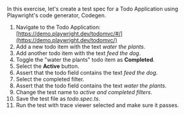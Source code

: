 In this exercise, let's create a test spec for a Todo Application using Playwright's code generator, Codegen.

1. Navigate to the Todo Application: [https://demo.playwright.dev/todomvc/#/](https://demo.playwright.dev/todomvc/)
1. Add a new todo item with the text *water the plants*.
1. Add another todo item with the text *feed the dog*.
1. Toggle the "water the plants" todo item as **Completed**.
1. Select the **Active** button.
1. Assert that the todo field contains the text *feed the dog*.
1. Select the completed filter.
1. Assert that the todo field contains the text *water the plants*.
1. Change the test name to *active and completed filters*.
1. Save the test file as *todo.spec.ts*.
1. Run the test with trace viewer selected and make sure it passes.
